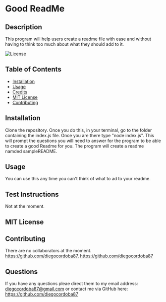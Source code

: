 # Good ReadMe

## Description
This program will help users create a readme file with ease and without having to think too much about what they should add to it.

![License](https://img.shields.io/badge/License-MIT-red)



## Table of Contents 
* [Installation](#installation)
* [Usage](#usage)
* [Credits](#credits)
* [MIT License](#MIT-License)
* [Contributing](#Contributing)


## Installation
Clone the repository. Once you do this, in your terminal, go to the folder containing the index.js file. Once you are there type "node index.js".  This will prompt the questions you will need to answer for the program to be able to create a good Readme for you.  The program will create a readme namded sampleREADME.


## Usage 
You can use this any time you can't think of what to ad to your readme.


## Test Instructions

Not at the moment.


## MIT License


## Contributing

 There are no collaborators at the moment. https://github.com/diegocordoba87, https://github.com/diegocordoba87

## Questions

If you have any questions pleae direct them to my email address: diegocordoba87@gmail.com or contact me via GitHub here: https://github.com/diegocordoba87